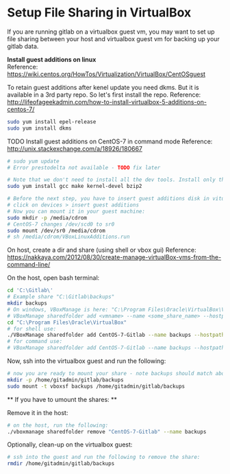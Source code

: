 # Setup File Sharing in VirtualBox

If you are running gitlab on a virtualbox guest vm, you may want to set up file sharing between your host and virtualbox guest vm for backing up your gitlab data.

**Install guest additions on linux**  
Reference: <https://wiki.centos.org/HowTos/Virtualization/VirtualBox/CentOSguest>

To retain guest additions after kenel update you need dkms. But it is available in a 3rd party repo. So let's first install the repo. Reference: <http://lifeofageekadmin.com/how-to-install-virtualbox-5-additions-on-centos-7/>

```bash
sudo yum install epel-release
sudo yum install dkms
```

TODO Install guest additions on CentOS-7 in command mode
Reference: <http://unix.stackexchange.com/a/18926/180667>

```bash
# sudo yum update
# Error prestodelta not available - TODO fix later

# Note that we don't need to install all the dev tools. Install only the following
sudo yum install gcc make kernel-devel bzip2

# Before the next step, you have to insert guest additions disk in vitualbox on the host using virtualbox gui
# click on devices > insert guest additions
# Now you can mount it in your guest machine:
sudo mkdir -p /media/cdrom
# CentOS-7 changes /dev/scd0 to sr0
sudo mount /dev/sr0 /media/cdrom
# sh /media/cdrom/VBoxLinuxAdditions.run
```

On host, create a dir and share (using shell or vbox gui) Reference: <https://nakkaya.com/2012/08/30/create-manage-virtualBox-vms-from-the-command-line/>

On the host, open bash terminal:

```bash
cd 'C:\Gitlab\'
# Example share "C:\Gitlab\backups"
mkdir backups
# On windows, VBoxManage is here: "C:\Program Files\Oracle\VirtualBox\VBoxManage.exe"
# VBoxManage sharedfolder add <vmname> --name <some_share_name> --hostpath <hostpath>
cd "C:\Program Files\Oracle\VirtualBox"
# for shell use:
./VBoxManage sharedfolder add CentOS-7-Gitlab --name backups --hostpath "C:\Gitlab\backups" --automount
# for command use:
# VBoxManage sharedfolder add CentOS-7-Gitlab --name backups --hostpath "C:\Gitlab\backups" --automount
```
Now, ssh into the virtualbox guest and run the following:
```bash
# now you are ready to mount your share - note backups should match above step
mkdir -p /home/gitadmin/gitlab/backups
sudo mount -t vboxsf backups /home/gitadmin/gitlab/backups
```

** If you have to umount the shares: **  

Remove it in the host:
```bash
# on the host, run the following:
./vboxmanage sharedfolder remove "CentOS-7-Gitlab" --name backups
```
Optionally, clean-up on the virtualbox guest:
```bash
# ssh into the guest and run the following to remove the share:
rmdir /home/gitadmin/gitlab/backups
```

